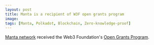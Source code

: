 ```yaml
---
layout: post
title: Manta is a recipient of W3F open grants program
image:
tags: [Manta, Polkadot, Blockchain, Zero-knowledge-proof]
---
```


[Manta network](https://manta.network) received the Web3 Foundation's [Open Grants Program](https://github.com/w3f/Open-Grants-Program). 
